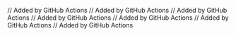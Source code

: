 // Added by GitHub Actions
// Added by GitHub Actions
// Added by GitHub Actions
// Added by GitHub Actions
// Added by GitHub Actions
// Added by GitHub Actions
// Added by GitHub Actions
